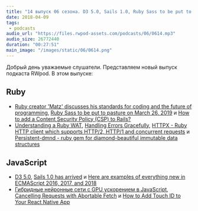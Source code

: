 ```yaml
---
title: "14 выпуск 06 сезона. D3 5.0, Sails 1.0, Ruby Sass to be put to pasture, ECMAScript 2016, 2017, and 2018, HTTPX и прочее"
date: 2018-04-09
tags:
 - podcasts
audio_url: "https://files.rwpod-assets.com/podcasts/06/0614.mp3"
audio_size: 26772440
duration: "00:27:51"
main_image: "/images/static/06/0614.png"
---
```


Добрый день уважаемые слушатели. Представляем новый выпуск подкаста RWpod. В этом выпуске:

## Ruby

 - [Ruby creator 'Matz' discusses his standards for coding and the future of programming](https://blog.sideci.com/special-interview-with-matz-13823d824e94), [Ruby Sass to be put to pasture on March 26, 2019](https://css-tricks.com/ruby-sass-to-be-put-to-pasture-on-march-26-2019/) и [How to add a Content Security Policy (CSP) to Rails?](https://bauland42.com/ruby-on-rails-content-security-policy-csp/)
 - [Understanding a Ruby WAT](http://pauloancheta.com/ruby/wat/2018/03/23/explaining-wats/), [Handling Errors Gracefully](http://blog.katpadi.ph/handling-error-gracefully/), [HTTPX - Ruby HTTP client which supports HTTP/2, HTTP/1 and concurrent requests](http://honeyryderchuck.gitlab.io/httpx/) и [Persistent-dmnd - ruby gem for diamond-beautiful immutable data structures](https://github.com/ivoanjo/persistent-dmnd)

## JavaScript

 - [D3 5.0](https://github.com/d3/d3/blob/master/CHANGES.md#changes-in-d3-50), [Sails 1.0 has arrived](https://sailsjs.com/documentation/upgrading/to-v-1-0) и [Here are examples of everything new in ECMAScript 2016, 2017, and 2018](https://medium.freecodecamp.org/here-are-examples-of-everything-new-in-ecmascript-2016-2017-and-2018-d52fa3b5a70e)
 - [Гибридные нейронные сети с GPU ускорением в JavaScript](http://jem-space.ru/gibridnyie-nieironnyie-sieti-s-ghrafichieskim-uskorieniiem-v-javascript/), [Cancelling Requests with Abortable Fetch](https://www.loxodrome.io/post/cancelling-requests/) и [How to Add Touch ID to Your React Native App](https://blog.theodo.fr/2018/04/add-touch-id-react-native-app/)

